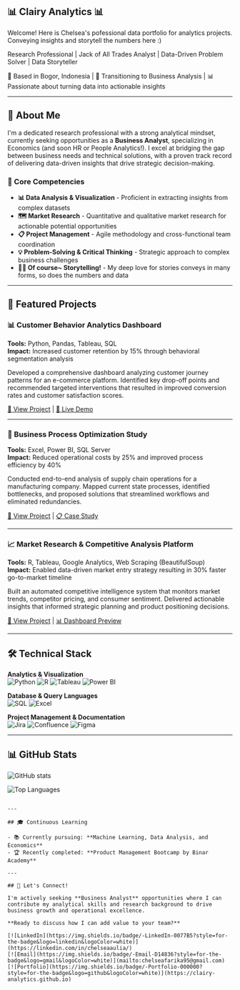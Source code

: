 ## 📊 Clairy Analytics 📊

Welcome! Here is Chelsea's pofessional data portfolio for analytics projects. Conveying insights and storytell the numbers here :)

Research Professional | Jack of All Trades Analyst | Data-Driven Problem Solver | Data Storyteller

📍 Based in Bogor, Indonesia | 🎯 Transitioning to Business Analysis | 📊 Passionate about turning data into actionable insights

---

## 🚀 About Me

I'm a dedicated research professional with a strong analytical mindset, currently seeking opportunities as a **Business Analyst**, specializing in Economics (and soon HR or People Analytics!). I excel at bridging the gap between business needs and technical solutions, with a proven track record of delivering data-driven insights that drive strategic decision-making. 

### 💼 Core Competencies

- **📊 Data Analysis & Visualization** - Proficient in extracting insights from complex datasets
- **🗺️ Market Research** - Quantitative and qualitative market research for actionable potential opportunities
- **📋 Project Management** - Agile methodology and cross-functional team coordination
- **💡 Problem-Solving & Critical Thinking** - Strategic approach to complex business challenges
- **📜📖 Of course~ Storytelling!** - My deep love for stories conveys in many forms, so does the numbers and data

---

## 🎯 Featured Projects

### 📊 Customer Behavior Analytics Dashboard
**Tools:** Python, Pandas, Tableau, SQL  
**Impact:** Increased customer retention by 15% through behavioral segmentation analysis

Developed a comprehensive dashboard analyzing customer journey patterns for an e-commerce platform. Identified key drop-off points and recommended targeted interventions that resulted in improved conversion rates and customer satisfaction scores.

[🔗 View Project](https://github.com/chelsea/customer-analytics) | [📱 Live Demo](https://demo-link.com)

---

### 🏢 Business Process Optimization Study  
**Tools:** Excel, Power BI, SQL Server  
**Impact:** Reduced operational costs by 25% and improved process efficiency by 40%

Conducted end-to-end analysis of supply chain operations for a manufacturing company. Mapped current state processes, identified bottlenecks, and proposed solutions that streamlined workflows and eliminated redundancies.

[🔗 View Project](https://github.com/chelsea/process-optimization) | [📋 Case Study](https://case-study-link.com)

---

### 📈 Market Research & Competitive Analysis Platform
**Tools:** R, Tableau, Google Analytics, Web Scraping (BeautifulSoup)  
**Impact:** Enabled data-driven market entry strategy resulting in 30% faster go-to-market timeline

Built an automated competitive intelligence system that monitors market trends, competitor pricing, and consumer sentiment. Delivered actionable insights that informed strategic planning and product positioning decisions.

[🔗 View Project](https://github.com/chelsea/market-research-platform) | [📊 Dashboard Preview](https://dashboard-link.com)

---

## 🛠️ Technical Stack

**Analytics & Visualization**  
![Python](https://img.shields.io/badge/-Python-3776AB?style=flat-square&logo=python&logoColor=white)
![R](https://img.shields.io/badge/-R-276DC3?style=flat-square&logo=r&logoColor=white)
![Tableau](https://img.shields.io/badge/-Tableau-E97627?style=flat-square&logo=tableau&logoColor=white)
![Power BI](https://img.shields.io/badge/-Power%20BI-F2C811?style=flat-square&logo=powerbi&logoColor=black)

**Database & Query Languages**  
![SQL](https://img.shields.io/badge/-SQL-4479A1?style=flat-square&logo=mysql&logoColor=white)
![Excel](https://img.shields.io/badge/-Excel-217346?style=flat-square&logo=microsoftexcel&logoColor=white)

**Project Management & Documentation**  
![Jira](https://img.shields.io/badge/-Jira-0052CC?style=flat-square&logo=jira&logoColor=white)
![Confluence](https://img.shields.io/badge/-Confluence-172B4D?style=flat-square&logo=confluence&logoColor=white)
![Figma](https://img.shields.io/badge/-Figma-F24E1E?style=flat-square&logo=figma&logoColor=white)

---

## 📊 GitHub Stats

![GitHub stats](https://github-readme-stats.vercel.app/api?username=clairy-analytics&show_icons=true&theme=radical)

![Top Languages](https://github-readme-stats.vercel.app/api/top-langs/?username=clairy-analytics&layout=compact&theme=radical)
```

---

## 🎓 Continuous Learning

- 📚 Currently pursuing: **Machine Learning, Data Analysis, and Economics**
- 🏆 Recently completed: **Product Management Bootcamp by Binar Academy**
  
---

## 🤝 Let's Connect!

I'm actively seeking **Business Analyst** opportunities where I can contribute my analytical skills and research background to drive business growth and operational excellence.

**Ready to discuss how I can add value to your team?**

[![LinkedIn](https://img.shields.io/badge/-LinkedIn-0077B5?style=for-the-badge&logo=linkedin&logoColor=white)](https://linkedin.com/in/chelseaaulia/)
[![Email](https://img.shields.io/badge/-Email-D14836?style=for-the-badge&logo=gmail&logoColor=white)](mailto:chelseafarika95@gmail.com)
[![Portfolio](https://img.shields.io/badge/-Portfolio-000000?style=for-the-badge&logo=github&logoColor=white)](https://clairy-analytics.github.io)


